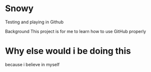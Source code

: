 # Snowy
Testing and playing in Github

Background
This project is for me to learn how to use GitHub properly

# Why else would i be doing this
because i believe in myself
